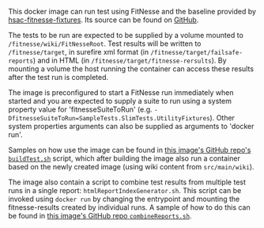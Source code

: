 This docker image can run test using FitNesse and the baseline provided by [hsac-fitnesse-fixtures](https://github.com/fhoeben/hsac-fitnesse-fixtures).
Its source can be found on [GitHub](https://github.com/fhoeben/hsac-fitnesse-docker).

The tests to be run are expected to be supplied by a volume mounted to `/fitnesse/wiki/FitNesseRoot`. 
Test results will be written to `/fitnesse/target`, in surefire xml format (in `/fitnesse/target/failsafe-reports`) and in HTML (in `/fitnesse/target/fitnesse-rersults`).
By mounting a volume the host running the container can access these results after the test run is completed.

The image is preconfigured to start a FitNesse run immediately when started and you are expected to supply a suite to run using a system property value for 'fitnesseSuiteToRun'
(e.g. `-DfitnesseSuiteToRun=SampleTests.SlimTests.UtilityFixtures`). Other system properties arguments can also be supplied as arguments to 'docker run'.

Samples on how use the image can be found in [this image's GitHub repo's `buildTest.sh`](https://github.com/fhoeben/hsac-fitnesse-docker/blob/master/buildTest.sh) script, which after building the image
also run a container based on the newly created image (using wiki content from `src/main/wiki`). 

The image also contain a script to combine test results from multiple test runs in a single report: `htmlReportIndexGenerator.sh`.
This script can be invoked using `docker run` by changing the entrypoint and mounting the fitnesse-results created by individual runs.
A sample of how to do this can be found in [this image's GitHub repo `combineReports.sh`](https://github.com/fhoeben/hsac-fitnesse-docker/blob/master/combineReports.sh). 
